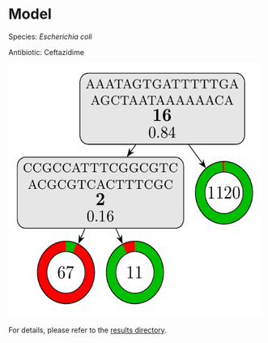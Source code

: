 
# Model

Species: *Escherichia coli*

Antibiotic: Ceftazidime

<img src="./model.png" width=500 height=500 />

For details, please refer to the [results directory](../../../../../results/cart_b/escherichia%20coli/ceftazidime/repeat_5/).

